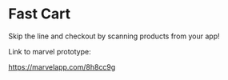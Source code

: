 # Fast Cart 
Skip the line and checkout by scanning products from your app!


Link to marvel prototype:

https://marvelapp.com/8h8cc9g
